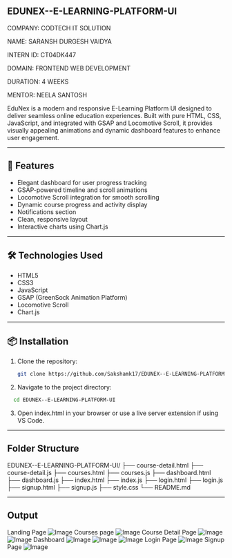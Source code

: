 ## EDUNEX--E-LEARNING-PLATFORM-UI

COMPANY: CODTECH IT SOLUTION

NAME: SARANSH DURGESH VAIDYA 

INTERN ID: CT04DK447

DOMAIN: FRONTEND WEB DEVELOPMENT

DURATION: 4 WEEKS

MENTOR: NEELA SANTOSH

EduNex is a modern and responsive E-Learning Platform UI designed to deliver seamless online education experiences. Built with pure HTML, CSS, JavaScript, and integrated with GSAP and Locomotive Scroll, it provides visually appealing animations and dynamic dashboard features to enhance user engagement.

---

## 🚀 Features

- Elegant dashboard for user progress tracking  
- GSAP-powered timeline and scroll animations  
- Locomotive Scroll integration for smooth scrolling  
- Dynamic course progress and activity display  
- Notifications section  
- Clean, responsive layout  
- Interactive charts using Chart.js  

---

## 🛠️ Technologies Used

- HTML5  
- CSS3  
- JavaScript  
- GSAP (GreenSock Animation Platform)  
- Locomotive Scroll  
- Chart.js  

---

## 📦 Installation

1. Clone the repository:  
   ```bash
   git clone https://github.com/Sakshamk17/EDUNEX--E-LEARNING-PLATFORM-UI.git
   ```
2. Navigate to the project directory:
```bash
  cd EDUNEX--E-LEARNING-PLATFORM-UI
```

3. Open index.html in your browser or use a live server extension if using VS Code.

---

## Folder Structure

EDUNEX--E-LEARNING-PLATFORM-UI/
├── course-detail.html
├── course-detail.js
├── courses.html
├── courses.js
├── dashboard.html
├── dashboard.js
├── index.html
├── index.js
├── login.html
├── login.js
├── signup.html
├── signup.js
├── style.css
└── README.md

---

## Output

Landing Page 
![Image](https://github.com/user-attachments/assets/22ed8fef-659a-4e5c-829f-891183a2afbc)
Courses page 
![Image](https://github.com/user-attachments/assets/74468792-53cc-4e8a-8a98-bc9263591fe4)
Course Detail Page
![Image](https://github.com/user-attachments/assets/341f93ad-a153-4e8a-80e9-556eb7cb6d07) ![Image](https://github.com/user-attachments/assets/32724fac-b62c-4793-bf8e-0dd953af0bcd)
Dashboard
![Image](https://github.com/user-attachments/assets/df0d9698-f0bc-4983-a4e0-e5710a78703f) ![Image](https://github.com/user-attachments/assets/1c0e93e0-5e6c-46d3-9654-21819a8d2ca9) ![Image](https://github.com/user-attachments/assets/9053aca4-ec57-4f1e-ad73-122d21d7779a)
Login Page
![Image](https://github.com/user-attachments/assets/77ab82c3-d21d-42ce-903b-63f2d242f9ad)
Signup Page
![Image](https://github.com/user-attachments/assets/fd6099ad-4b5c-4049-b444-7fd63f2b805c)
















